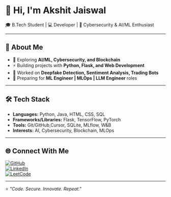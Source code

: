 # 👋 Hi, I'm Akshit Jaiswal  

🎓 B.Tech Student | 💻 Developer | 🔐 Cybersecurity & AI/ML Enthusiast  

---

## 🚀 About Me  
- 🌱 Exploring **AI/ML, Cybersecurity, and Blockchain**  
- ⚡ Building projects with **Python, Flask, and Web Development**  
- 🤖 Worked on **Deepfake Detection, Sentiment Analysis, Trading Bots**  
- 🎯 Preparing for **ML Engineer | MLOps | LLM Engineer** roles  

---

## 🛠 Tech Stack  
- **Languages:** Python, Java, HTML, CSS, SQL  
- **Frameworks/Libraries:** Flask, TensorFlow, PyTorch  
- **Tools:** Git/GitHub,Cursor, SQLite, MLflow, W&B  
- **Interests:** AI, Cybersecurity, Blockchain, MLOps  

---


## 🌐 Connect With Me  
[![GitHub](https://img.shields.io/badge/GitHub-100000?style=for-the-badge&logo=github&logoColor=white)](https://github.com/akshit109)  
[![LinkedIn](https://img.shields.io/badge/LinkedIn-0077B5?style=for-the-badge&logo=linkedin&logoColor=white)](https://www.linkedin.com/in/akshit-jaiswal-60b150326)  
[![LeetCode](https://img.shields.io/badge/LeetCode-FFA116?style=for-the-badge&logo=leetcode&logoColor=black)](https://leetcode.com/u/Akshit109/)  


---

⭐ _"Code. Secure. Innovate. Repeat."_  

